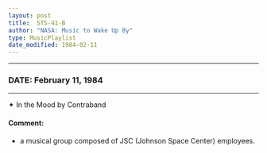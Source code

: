 ```yaml
---
layout: post
title:  STS-41-B
author: "NASA: Music to Wake Up By"
type: MusicPlaylist
date_modified: 1984-02-11
---
```


----
### DATE: February 11, 1984
----
✦ In the Mood by Contraband

#### Comment:
* a musical group composed of JSC (Johnson Space Center) employees.
